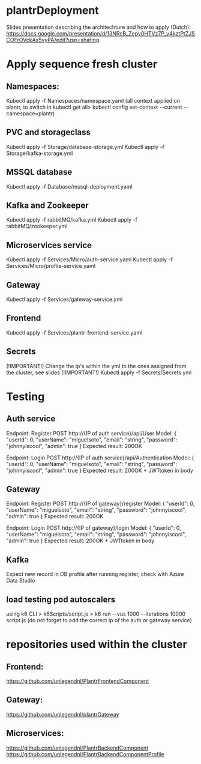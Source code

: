 # plantrDeployment

Slides presentation describing the architechture and how to apply (Dutch): https://docs.google.com/presentation/d/13NRcB_Zepy0HTVz7P_y4kztPtZJSCOFrOVckAs5vyPA/edit?usp=sharing

# Apply sequence fresh cluster

##  Namespaces:
Kubectl apply -f Namespaces/namespace.yaml
(all context applied on plantr, to switch in kubectl get all> kubectl config set-context --current --camespace=plantr)

##  PVC and storageclass
Kubectl apply -f Storage/database-storage.yml
Kubectl apply -f Storage/kafka-storage.yml

##  MSSQL database 
Kubectl apply -f Database/mssql-deployment.yaml

##  Kafka and Zookeeper
Kubectl apply -f rabbitMQ/kafka.yml
Kubectl apply -f rabbitMQ/zookeeper.yml

##  Microservices service
Kubectl apply -f Services/Micro/auth-service.yaml
Kubectl apply -f Services/Micro/profile-service.yaml

##  Gateway
Kubectl apply -f Services/gateway-service.yml

##  Frontend 
Kubectl apply -f Services/plantr-frontend-service.yaml

##  Secrets
(!IMPORTANT!) Change the ip's within the yml to the ones assigned from the cluster, see slides (!IMPORTANT!)
Kubectl apply -f Secrets/Secrets.yml

# Testing

## Auth service
Endpoint: Register
POST http://{IP of auth service}/api/User
Model:
{
  "userId": 0,
  "userName": "miguelsoto",
  "email": "string",
  "password": "johnnyiscool",
  "admin": true
}
Expected result: 200OK

Endpoint: Login
POST http://{IP of auth service}/api/Authentication
Model:
{
  "userId": 0,
  "userName": "miguelsoto",
  "email": "string",
  "password": "johnnyiscool",
  "admin": true
}
Expected result: 200OK + JWTtoken in body

## Gateway
Endpoint: Register
POST http://{IP of gateway}/register
Model:
{
  "userId": 0,
  "userName": "miguelsoto",
  "email": "string",
  "password": "johnnyiscool",
  "admin": true
}
Expected result: 200OK

Endpoint: Login
POST http://{IP of gateway}/login
Model:
{
  "userId": 0,
  "userName": "miguelsoto",
  "email": "string",
  "password": "johnnyiscool",
  "admin": true
}
Expected result: 200OK + JWTtoken in body

##  Kafka
Expect new record in DB profile after running register, check with Azure Data Studio

##  load testing pod autoscalers
using k6 CLI > k6Scripts/script.js > k6 run --vus 1000 --iterations 10000 script.js (do not forget to add the correct ip of the auth or gateway service)

# repositories used within the cluster
##  Frontend:
https://github.com/unlegendnl/PlantrFrontendComponent 
##  Gateway:
https://github.com/unlegendnl/plantrGateway 
##  Microservices: 
https://github.com/unlegendnl/PlantrBackendComponent 
https://github.com/unlegendnl/PlantrBackendComponentProfile

